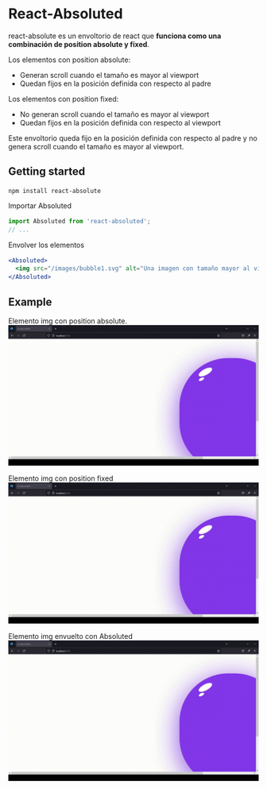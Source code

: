 # React-Absoluted

react-absolute es un envoltorio de react que **funciona como una combinación de position absolute y fixed**. 

Los elementos con position absolute:
- Generan scroll cuando el tamaño es mayor al viewport
- Quedan fijos en la posición definida con respecto al padre

Los elementos con position fixed:
- No generan scroll cuando el tamaño es mayor al viewport
- Quedan fijos en la posición definida con respecto al viewport

Este envoltorio queda fijo en la posición definida con respecto al padre y no genera scroll cuando el tamaño es mayor al viewport. 

## Getting started

```shell
npm install react-absolute
```

Importar Absoluted

```jsx
import Absoluted from 'react-absoluted';
// ...
```

Envolver los elementos
```jsx
<Absoluted>
  <img src="/images/bubble1.svg" alt="Una imagen con tamaño mayor al viewport"/>
</Absoluted>
```
## Example
Elemento img con position absolute.
![Bubble 1](https://github.com/ccencisoj/react-absoluted/blob/main/docs/images/bubble1.gif)

Elemento img con position fixed
![Bubble 2](https://github.com/ccencisoj/react-absoluted/blob/main/docs/images/bubble1.gif)

Elemento img envuelto con Absoluted
!["Bubble 3"](https://github.com/ccencisoj/react-absoluted/blob/main/docs/images/bubble1.gif)

